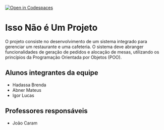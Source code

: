 [![Open in Codespaces](https://classroom.github.com/assets/launch-codespace-7f7980b617ed060a017424585567c406b6ee15c891e84e1186181d67ecf80aa0.svg)](https://classroom.github.com/open-in-codespaces?assignment_repo_id=14363605)

# Isso Não é Um Projeto

O projeto consiste no desenvolvimento de um sistema integrado para gerenciar um restaurante e uma cafeteria. O sistema deve abranger funcionalidades de geração de pedidos e alocação de mesas, utilizando os princípios da Programação Orientada por Objetos (POO).

## Alunos integrantes da equipe

- Hadassa Brenda
- Abner Mateus
- Igor Lucas

## Professores responsáveis

- João Caram
